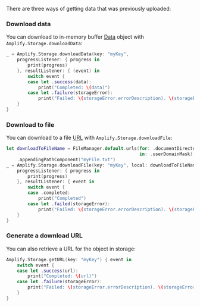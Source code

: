 There are three ways of getting data that was previously uploaded:

### Download data

You can download to in-memory buffer [Data](https://developer.apple.com/documentation/foundation/data) object with `Amplify.Storage.downloadData`:

```swift
_ = Amplify.Storage.downloadData(key: "myKey", 
    progressListener: { progress in
        print(progress)
    }, resultListener: { (event) in
        switch event {
        case let .success(data):
            print("Completed: \(data)")
        case let .failure(storageError):
            print("Failed: \(storageError.errorDescription). \(storageError.recoverySuggestion)")
    }
}
```

### Download to file

You can download to a file [URL](https://developer.apple.com/documentation/foundation/url) with `Amplify.Storage.downloadFile`:

```swift
let downloadToFileName = FileManager.default.urls(for: .documentDirectory,
                                                  in: .userDomainMask)[0]
    .appendingPathComponent("myFile.txt")
_ = Amplify.Storage.downloadFile(key: "myKey", local: downloadToFileName, 
    progressListener: { progress in
        print(progress)
    }, resultListener: { event in
        switch event {
        case .completed:
            print("Completed")
        case let .failed(storageError):
            print("Failed: \(storageError.errorDescription). \(storageError.recoverySuggestion)")
    }
}
```

### Generate a download URL

You can also retrieve a URL for the object in storage:

```swift
Amplify.Storage.getURL(key: "myKey") { event in
    switch event {
    case let .success(url):
        print("Completed: \(url)")
    case let .failure(storageError):
        print("Failed: \(storageError.errorDescription). \(storageError.recoverySuggestion)")
    }
}
```
